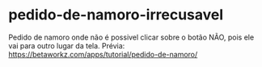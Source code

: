 # pedido-de-namoro-irrecusavel
Pedido de namoro onde não é possivel clicar sobre o botão NÃO, pois ele vai para outro lugar da tela.
Prévia: https://betaworkz.com/apps/tutorial/pedido-de-namoro/
